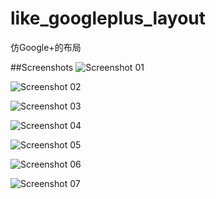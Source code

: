 like_googleplus_layout
======================

仿Google+的布局


##Screenshots
![Screenshot 01](https://raw.githubusercontent.com/haikuowuya/like_googleplus_layout/master/Screenshots/01.png)

![Screenshot 02](https://raw.githubusercontent.com/haikuowuya/like_googleplus_layout/master/Screenshots/02.png)

![Screenshot 03](https://raw.githubusercontent.com/haikuowuya/like_googleplus_layout/master/Screenshots/03.png)

![Screenshot 04](https://raw.githubusercontent.com/haikuowuya/like_googleplus_layout/master/Screenshots/04.png)

![Screenshot 05](https://raw.githubusercontent.com/haikuowuya/like_googleplus_layout/master/Screenshots/05.png)

![Screenshot 06](https://raw.githubusercontent.com/haikuowuya/like_googleplus_layout/master/Screenshots/06.png)

![Screenshot 07](https://raw.githubusercontent.com/haikuowuya/like_googleplus_layout/master/Screenshots/07.png)